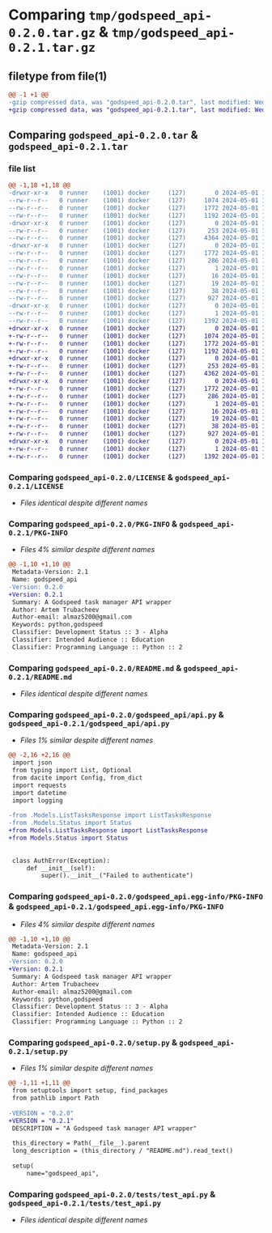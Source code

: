 # Comparing `tmp/godspeed_api-0.2.0.tar.gz` & `tmp/godspeed_api-0.2.1.tar.gz`

## filetype from file(1)

```diff
@@ -1 +1 @@
-gzip compressed data, was "godspeed_api-0.2.0.tar", last modified: Wed May  1 16:40:30 2024, max compression
+gzip compressed data, was "godspeed_api-0.2.1.tar", last modified: Wed May  1 16:44:15 2024, max compression
```

## Comparing `godspeed_api-0.2.0.tar` & `godspeed_api-0.2.1.tar`

### file list

```diff
@@ -1,18 +1,18 @@
-drwxr-xr-x   0 runner    (1001) docker     (127)        0 2024-05-01 16:40:30.814738 godspeed_api-0.2.0/
--rw-r--r--   0 runner    (1001) docker     (127)     1074 2024-05-01 16:40:24.000000 godspeed_api-0.2.0/LICENSE
--rw-r--r--   0 runner    (1001) docker     (127)     1772 2024-05-01 16:40:30.814738 godspeed_api-0.2.0/PKG-INFO
--rw-r--r--   0 runner    (1001) docker     (127)     1192 2024-05-01 16:40:24.000000 godspeed_api-0.2.0/README.md
-drwxr-xr-x   0 runner    (1001) docker     (127)        0 2024-05-01 16:40:30.814738 godspeed_api-0.2.0/godspeed_api/
--rw-r--r--   0 runner    (1001) docker     (127)      253 2024-05-01 16:40:24.000000 godspeed_api-0.2.0/godspeed_api/__init__.py
--rw-r--r--   0 runner    (1001) docker     (127)     4364 2024-05-01 16:40:24.000000 godspeed_api-0.2.0/godspeed_api/api.py
-drwxr-xr-x   0 runner    (1001) docker     (127)        0 2024-05-01 16:40:30.814738 godspeed_api-0.2.0/godspeed_api.egg-info/
--rw-r--r--   0 runner    (1001) docker     (127)     1772 2024-05-01 16:40:30.000000 godspeed_api-0.2.0/godspeed_api.egg-info/PKG-INFO
--rw-r--r--   0 runner    (1001) docker     (127)      286 2024-05-01 16:40:30.000000 godspeed_api-0.2.0/godspeed_api.egg-info/SOURCES.txt
--rw-r--r--   0 runner    (1001) docker     (127)        1 2024-05-01 16:40:30.000000 godspeed_api-0.2.0/godspeed_api.egg-info/dependency_links.txt
--rw-r--r--   0 runner    (1001) docker     (127)       16 2024-05-01 16:40:30.000000 godspeed_api-0.2.0/godspeed_api.egg-info/requires.txt
--rw-r--r--   0 runner    (1001) docker     (127)       19 2024-05-01 16:40:30.000000 godspeed_api-0.2.0/godspeed_api.egg-info/top_level.txt
--rw-r--r--   0 runner    (1001) docker     (127)       38 2024-05-01 16:40:30.814738 godspeed_api-0.2.0/setup.cfg
--rw-r--r--   0 runner    (1001) docker     (127)      927 2024-05-01 16:40:24.000000 godspeed_api-0.2.0/setup.py
-drwxr-xr-x   0 runner    (1001) docker     (127)        0 2024-05-01 16:40:30.814738 godspeed_api-0.2.0/tests/
--rw-r--r--   0 runner    (1001) docker     (127)        1 2024-05-01 16:40:24.000000 godspeed_api-0.2.0/tests/__init__.py
--rw-r--r--   0 runner    (1001) docker     (127)     1392 2024-05-01 16:40:24.000000 godspeed_api-0.2.0/tests/test_api.py
+drwxr-xr-x   0 runner    (1001) docker     (127)        0 2024-05-01 16:44:15.052101 godspeed_api-0.2.1/
+-rw-r--r--   0 runner    (1001) docker     (127)     1074 2024-05-01 16:44:10.000000 godspeed_api-0.2.1/LICENSE
+-rw-r--r--   0 runner    (1001) docker     (127)     1772 2024-05-01 16:44:15.052101 godspeed_api-0.2.1/PKG-INFO
+-rw-r--r--   0 runner    (1001) docker     (127)     1192 2024-05-01 16:44:10.000000 godspeed_api-0.2.1/README.md
+drwxr-xr-x   0 runner    (1001) docker     (127)        0 2024-05-01 16:44:15.052101 godspeed_api-0.2.1/godspeed_api/
+-rw-r--r--   0 runner    (1001) docker     (127)      253 2024-05-01 16:44:10.000000 godspeed_api-0.2.1/godspeed_api/__init__.py
+-rw-r--r--   0 runner    (1001) docker     (127)     4362 2024-05-01 16:44:10.000000 godspeed_api-0.2.1/godspeed_api/api.py
+drwxr-xr-x   0 runner    (1001) docker     (127)        0 2024-05-01 16:44:15.052101 godspeed_api-0.2.1/godspeed_api.egg-info/
+-rw-r--r--   0 runner    (1001) docker     (127)     1772 2024-05-01 16:44:15.000000 godspeed_api-0.2.1/godspeed_api.egg-info/PKG-INFO
+-rw-r--r--   0 runner    (1001) docker     (127)      286 2024-05-01 16:44:15.000000 godspeed_api-0.2.1/godspeed_api.egg-info/SOURCES.txt
+-rw-r--r--   0 runner    (1001) docker     (127)        1 2024-05-01 16:44:15.000000 godspeed_api-0.2.1/godspeed_api.egg-info/dependency_links.txt
+-rw-r--r--   0 runner    (1001) docker     (127)       16 2024-05-01 16:44:15.000000 godspeed_api-0.2.1/godspeed_api.egg-info/requires.txt
+-rw-r--r--   0 runner    (1001) docker     (127)       19 2024-05-01 16:44:15.000000 godspeed_api-0.2.1/godspeed_api.egg-info/top_level.txt
+-rw-r--r--   0 runner    (1001) docker     (127)       38 2024-05-01 16:44:15.052101 godspeed_api-0.2.1/setup.cfg
+-rw-r--r--   0 runner    (1001) docker     (127)      927 2024-05-01 16:44:10.000000 godspeed_api-0.2.1/setup.py
+drwxr-xr-x   0 runner    (1001) docker     (127)        0 2024-05-01 16:44:15.052101 godspeed_api-0.2.1/tests/
+-rw-r--r--   0 runner    (1001) docker     (127)        1 2024-05-01 16:44:10.000000 godspeed_api-0.2.1/tests/__init__.py
+-rw-r--r--   0 runner    (1001) docker     (127)     1392 2024-05-01 16:44:10.000000 godspeed_api-0.2.1/tests/test_api.py
```

### Comparing `godspeed_api-0.2.0/LICENSE` & `godspeed_api-0.2.1/LICENSE`

 * *Files identical despite different names*

### Comparing `godspeed_api-0.2.0/PKG-INFO` & `godspeed_api-0.2.1/PKG-INFO`

 * *Files 4% similar despite different names*

```diff
@@ -1,10 +1,10 @@
 Metadata-Version: 2.1
 Name: godspeed_api
-Version: 0.2.0
+Version: 0.2.1
 Summary: A Godspeed task manager API wrapper
 Author: Artem Trubacheev
 Author-email: almaz5200@gmail.com
 Keywords: python,godspeed
 Classifier: Development Status :: 3 - Alpha
 Classifier: Intended Audience :: Education
 Classifier: Programming Language :: Python :: 2
```

### Comparing `godspeed_api-0.2.0/README.md` & `godspeed_api-0.2.1/README.md`

 * *Files identical despite different names*

### Comparing `godspeed_api-0.2.0/godspeed_api/api.py` & `godspeed_api-0.2.1/godspeed_api/api.py`

 * *Files 1% similar despite different names*

```diff
@@ -2,16 +2,16 @@
 import json
 from typing import List, Optional
 from dacite import Config, from_dict
 import requests
 import datetime
 import logging
 
-from .Models.ListTasksResponse import ListTasksResponse
-from .Models.Status import Status
+from Models.ListTasksResponse import ListTasksResponse
+from Models.Status import Status
 
 
 class AuthError(Exception):
     def __init__(self):
         super().__init__("Failed to authenticate")
```

### Comparing `godspeed_api-0.2.0/godspeed_api.egg-info/PKG-INFO` & `godspeed_api-0.2.1/godspeed_api.egg-info/PKG-INFO`

 * *Files 4% similar despite different names*

```diff
@@ -1,10 +1,10 @@
 Metadata-Version: 2.1
 Name: godspeed_api
-Version: 0.2.0
+Version: 0.2.1
 Summary: A Godspeed task manager API wrapper
 Author: Artem Trubacheev
 Author-email: almaz5200@gmail.com
 Keywords: python,godspeed
 Classifier: Development Status :: 3 - Alpha
 Classifier: Intended Audience :: Education
 Classifier: Programming Language :: Python :: 2
```

### Comparing `godspeed_api-0.2.0/setup.py` & `godspeed_api-0.2.1/setup.py`

 * *Files 1% similar despite different names*

```diff
@@ -1,11 +1,11 @@
 from setuptools import setup, find_packages
 from pathlib import Path
 
-VERSION = "0.2.0"
+VERSION = "0.2.1"
 DESCRIPTION = "A Godspeed task manager API wrapper"
 
 this_directory = Path(__file__).parent
 long_description = (this_directory / "README.md").read_text()
 
 setup(
     name="godspeed_api",
```

### Comparing `godspeed_api-0.2.0/tests/test_api.py` & `godspeed_api-0.2.1/tests/test_api.py`

 * *Files identical despite different names*


